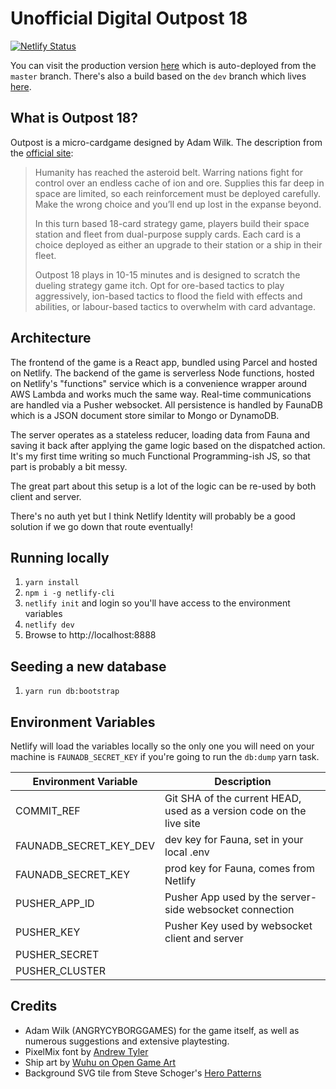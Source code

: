 # Unofficial Digital Outpost 18

[![Netlify Status](https://api.netlify.com/api/v1/badges/7ca17db6-f3f8-492f-ba65-403d810ab3c2/deploy-status)](https://app.netlify.com/sites/outpost18/deploys)

You can visit the production version [here](https://outpost18.netlify.com) which is auto-deployed from the `master` branch.  There's also a build based on the `dev` branch which lives [here](https://dev.outpost18.netlify.com).

## What is Outpost 18?

Outpost is a micro-cardgame designed by Adam Wilk.  The description from the [official site](http://playoutpost18.com):

> Humanity has reached the asteroid belt. Warring nations fight for control over an endless cache of ion and ore. Supplies this far deep in space are limited, so each reinforcement must be deployed carefully. Make the wrong choice and you’ll end up lost in the expanse beyond.
>
> In this turn based 18-card strategy game, players build their space station and fleet from dual-purpose supply cards. Each card is a choice deployed as either an upgrade to their station or a ship in their fleet.
>
> Outpost 18 plays in 10-15 minutes and is designed to scratch the dueling strategy game itch. Opt for ore-based tactics to play aggressively, ion-based tactics to flood the field with effects and abilities, or labour-based tactics to overwhelm with card advantage.

## Architecture

The frontend of the game is a React app, bundled using Parcel and hosted on Netlify.  The backend of the game is serverless Node functions, hosted on Netlify's "functions" service which is a convenience wrapper around AWS Lambda and works much the same way.  Real-time communications are handled via a Pusher websocket.  All persistence is handled by FaunaDB which is a JSON document store similar to Mongo or DynamoDB.

The server operates as a stateless reducer, loading data from Fauna and saving it back after applying the game logic based on the dispatched action.  It's my first time writing so much Functional Programming-ish JS, so that part is probably a bit messy.

The great part about this setup is a lot of the logic can be re-used by both client and server.

There's no auth yet but I think Netlify Identity will probably be a good solution if we go down that route eventually!

## Running locally

1. `yarn install`
1. `npm i -g netlify-cli`
1. `netlify init` and login so you'll have access to the environment variables
1. `netlify dev`
1. Browse to http://localhost:8888

## Seeding a new database

1. `yarn run db:bootstrap`

## Environment Variables

Netlify will load the variables locally so the only one you will need on your machine is `FAUNADB_SECRET_KEY` if you're going to run the `db:dump` yarn task.

| Environment Variable | Description |
| --- | --- |
| COMMIT_REF | Git SHA of the current HEAD, used as a version code on the live site |
| FAUNADB_SECRET_KEY_DEV | dev key for Fauna, set in your local .env|
| FAUNADB_SECRET_KEY | prod key for Fauna, comes from Netlify |
| PUSHER_APP_ID | Pusher App used by the server-side websocket connection |
| PUSHER_KEY | Pusher Key used by websocket client and server |
| PUSHER_SECRET ||
| PUSHER_CLUSTER ||

## Credits

* Adam Wilk (ANGRYCYBORGGAMES) for the game itself, as well as numerous suggestions and extensive playtesting.
* PixelMix font by [Andrew Tyler](http://www.andrewtyler.net/)
* Ship art by [Wuhu on Open Game Art](https://opengameart.org/content/spaceships-1)
* Background SVG tile from Steve Schoger's [Hero Patterns](https://www.heropatterns.com/)

